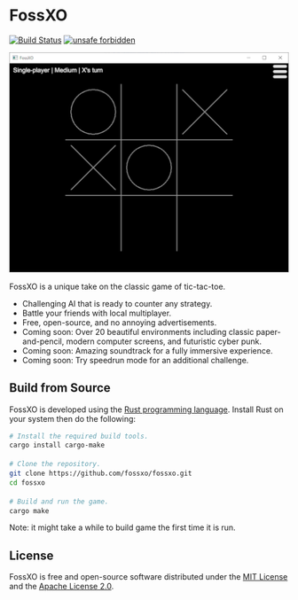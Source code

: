 # FossXO
[![Build Status](https://travis-ci.com/fossxo/fossxo.svg?branch=release)](https://travis-ci.com/fossxo/fossxo)
[![unsafe forbidden](https://img.shields.io/badge/unsafe-forbidden-success.svg)](https://github.com/rust-secure-code/safety-dance/)

![FossXO screenshot](screenshot.png)

FossXO is a unique take on the classic game of tic-tac-toe.

* Challenging AI that is ready to counter any strategy.
* Battle your friends with local multiplayer.
* Free, open-source, and no annoying advertisements.
* Coming soon: Over 20 beautiful environments including classic paper-and-pencil, modern
  computer screens, and futuristic cyber punk.
* Coming soon: Amazing soundtrack for a fully immersive experience.
* Coming soon: Try speedrun mode for an additional challenge.


## Build from Source
FossXO is developed using the [Rust programming language](https://www.rust-lang.org/).
Install Rust on your system then do the following:


```bash
# Install the required build tools.
cargo install cargo-make

# Clone the repository.
git clone https://github.com/fossxo/fossxo.git
cd fossxo

# Build and run the game.
cargo make
```

Note: it might take a while to build game the first time it is run.


## License
FossXO is free and open-source software distributed under the [MIT License](LICENSE-MIT) and the [Apache License 2.0](LICENSE-APACHE).
